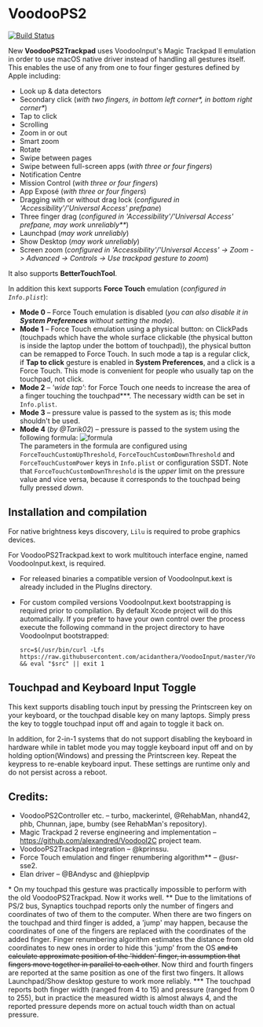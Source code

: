 VoodooPS2
=========

[![Build Status](https://travis-ci.com/acidanthera/VoodooPS2.svg?branch=master)](https://travis-ci.com/acidanthera/VoodooPS2)

New **VoodooPS2Trackpad** uses VoodooInput's Magic Trackpad II emulation in order to use macOS native driver instead of handling all gestures itself. This enables the use of any from one to four finger gestures defined by Apple including:
* Look up & data detectors
* Secondary click (*with two fingers, in bottom left corner\*, in bottom right corner\**)
* Tap to click
* Scrolling
* Zoom in or out
* Smart zoom
* Rotate
* Swipe between pages
* Swipe between full-screen apps (*with three or four fingers*)
* Notification Centre
* Mission Control (*with three or four fingers*)
* App Exposé (*with three or four fingers*)
* Dragging with or without drag lock (*configured in 'Accessibility'/'Universal Access' prefpane*)
* Three finger drag (*configured in 'Accessibility'/'Universal Access' prefpane, may work unreliably\*\**)
* Launchpad (*may work unreliably*)
* Show Desktop (*may work unreliably*)
* Screen zoom (*configured in 'Accessibility'/'Universal Access' -> Zoom -> Advanced -> Controls -> Use trackpad gesture to zoom*)

It also supports **BetterTouchTool**.

In addition this kext supports **Force Touch** emulation (*configured in `Info.plist`*):
* **Mode 0** – Force Touch emulation is disabled (*you can also disable it in **System Preferences** without setting the mode*).
* **Mode 1** – Force Touch emulation using a physical button: on ClickPads (touchpads which have the whole surface clickable (the physical button is inside the laptop under the bottom of touchpad)), the physical button can be remapped to Force Touch. In such mode a tap is a regular click, if **Tap to click** gesture is enabled in **System Preferences**, and a click is a Force Touch. This mode is convenient for people who usually tap on the touchpad, not click.
* **Mode 2** – *'wide tap'*: for Force Touch one needs to increase the area of a finger touching the touchpad\*\*\*. The necessary width can be set in `Info.plist`.
* **Mode 3** – pressure value is passed to the system as is; this mode shouldn't be used.
* **Mode 4** (*by @Tarik02*) – pressure is passed to the system using the following formula: ![formula](Docs/force_touch.png)  
The parameters in the formula are configured using `ForceTouchCustomUpThreshold`, `ForceTouchCustomDownThreshold` and `ForceTouchCustomPower` keys in `Info.plist` or configuration SSDT. Note that `ForceTouchCustomDownThreshold` is the *upper* limit on the pressure value and vice versa, because it corresponds to the touchpad being fully pressed *down*.

## Installation and compilation

For native brightness keys discovery, `Lilu` is required to probe graphics devices.

For VoodooPS2Trackpad.kext to work multitouch interface engine, named VoodooInput.kext, is required.

- For released binaries a compatible version of VoodooInput.kext is already included in the PlugIns directory.
- For custom compiled versions VoodooInput.kext bootstrapping is required prior to compilation.
    By default Xcode project will do this automatically. If you prefer to have your own control over the
    process execute the following command in the project directory to have VoodooInput bootstrapped:

    ```
    src=$(/usr/bin/curl -Lfs https://raw.githubusercontent.com/acidanthera/VoodooInput/master/VoodooInput/Scripts/bootstrap.sh) && eval "$src" || exit 1
    ```

## Touchpad and Keyboard Input Toggle

This kext supports disabling touch input by pressing the Printscreen key on your keyboard, or the touchpad disable key on many laptops.  Simply press the key to toggle touchpad input off and again to toggle it back on.

In addition, for 2-in-1 systems that do not support disabling the keyboard in hardware while in tablet mode you may toggle keyboard input off and on by holding option(Windows) and pressing the Printscreen key.  Repeat the keypress to re-enable keyboard input.  These settings are runtime only and do not persist across a reboot.

## Credits:
* VoodooPS2Controller etc. – turbo, mackerintel, @RehabMan, nhand42, phb, Chunnan, jape, bumby (see RehabMan's repository).
* Magic Trackpad 2 reverse engineering and implementation – https://github.com/alexandred/VoodooI2C project team.
* VoodooPS2Trackpad integration – @kprinssu.
* Force Touch emulation and finger renumbering algorithm** – @usr-sse2.
* Elan driver – @BAndysc and @hieplpvip

\* On my touchpad this gesture was practically impossible to perform with the old VoodooPS2Trackpad. Now it works well.
\*\* Due to the limitations of PS/2 bus, Synaptics touchpad reports only the number of fingers and coordinates of two of them to the computer. When there are two fingers on the touchpad and third finger is added, a 'jump' may happen, because the coordinates of one of the fingers are replaced with the coordinates of the added finger. Finger renumbering algorithm estimates the distance from old coordinates to new ones in order to hide this 'jump' from the OS ~~and to calculate approximate position of the 'hidden' finger, in assumption that fingers move together in parallel to each other~~. Now third and fourth fingers are reported at the same position as one of the first two fingers. It allows Launchpad/Show desktop gesture to work more reliably.
\*\*\* The touchpad reports both finger width (ranged from 4 to 15) and pressure (ranged from 0 to 255), but in practice the measured width is almost always 4, and the reported pressure depends more on actual touch width than on actual pressure.
